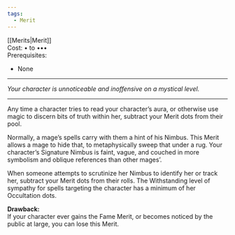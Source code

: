```yaml
---
tags:
  - Merit
---
```


[[Merits|Merit]]\
Cost: • to •••\
Prerequisites:
- None

---

_Your character is unnoticeable and inoffensive on a mystical level._

---

Any time a character tries to read your character’s aura, or otherwise use magic to discern bits of truth within her, subtract your Merit dots from their pool.

Normally, a mage’s spells carry with them a hint of his Nimbus. This Merit allows a mage to hide that, to metaphysically sweep that under a rug. Your character’s Signature Nimbus is faint, vague, and couched in more symbolism and oblique references than other mages’.

When someone attempts to scrutinize her Nimbus to identify her or track her, subtract your Merit dots from their rolls. The Withstanding level of sympathy for spells targeting the character has a minimum of her Occultation dots.

**Drawback:**\
If your character ever gains the Fame Merit, or becomes noticed by the public at large, you can lose this Merit.